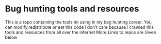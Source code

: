 # Bug hunting tools and resources
This is a repo containing the tools im using in my beg hunting career.
You can modify,redistribute or eat this code i don't care because i crawled this tools and resources from all over the internet
More Links to repos are Given below
